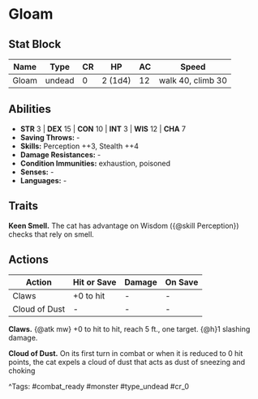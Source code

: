 # Gloam

## Stat Block

| Name | Type | CR | HP | AC | Speed |
|------|------|----|----|----|-------|
| Gloam | undead | 0 | 2 (1d4) | 12 | walk 40, climb 30 |

## Abilities

- **STR** 3 | **DEX** 15 | **CON** 10 | **INT** 3 | **WIS** 12 | **CHA** 7
- **Saving Throws:** -  
- **Skills:** Perception ++3, Stealth ++4  
- **Damage Resistances:** -  
- **Condition Immunities:** exhaustion, poisoned  
- **Senses:** -  
- **Languages:** -

## Traits

**Keen Smell.** The cat has advantage on Wisdom ({@skill Perception}) checks that rely on smell.


## Actions

| Action | Hit or Save | Damage | On Save |
|--------|--------------|--------|----------|
| Claws | +0 to hit | - | - |
| Cloud of Dust | - | - | - |

**Claws.** {@atk mw} +0 to hit to hit, reach 5 ft., one target. {@h}1 slashing damage.

**Cloud of Dust.** On its first turn in combat or when it is reduced to 0 hit points, the cat expels a cloud of dust that acts as dust of sneezing and choking


^Tags: #combat_ready #monster #type_undead #cr_0